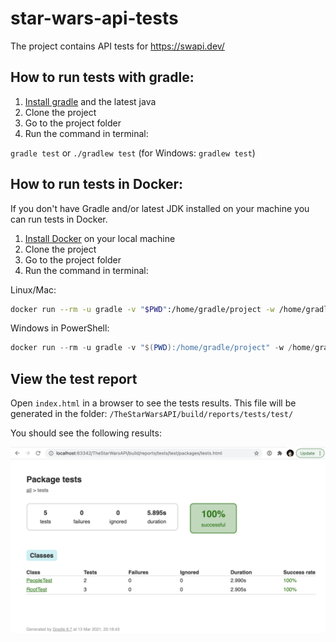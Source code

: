 # star-wars-api-tests

The project contains API tests for https://swapi.dev/

## How to run tests with gradle:
1. [Install gradle](https://gradle.org/install/) and the latest java
2. Clone the project
3. Go to the project folder
4. Run the command in terminal:

`gradle test` or `./gradlew test` (for Windows: `gradlew test`)

## How to run tests in Docker:

If you don't have Gradle and/or latest JDK installed on your machine you can run tests in Docker.

1. [Install Docker](https://docs.docker.com/get-docker/) on your local machine 
2. Clone the project 
3. Go to the project folder
4. Run the command in terminal:

Linux/Mac: 
```bash
docker run --rm -u gradle -v "$PWD":/home/gradle/project -w /home/gradle/project gradle:jdk15-hotspot gradle test -q
```

Windows in PowerShell: 
```powershell
docker run --rm -u gradle -v "$(PWD):/home/gradle/project" -w /home/gradle/project gradle:jdk15-hotspot gradle test -q
```

## View the test report

Open `index.html` in a browser to see the tests results. This file will be generated in the folder: `/TheStarWarsAPI/build/reports/tests/test/`

You should see the following results:

![junit test results screenshot](docs/test-results.png)

